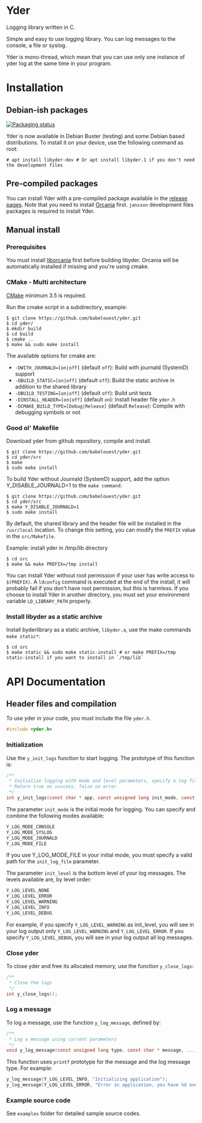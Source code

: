 # Yder

Logging library written in C.

Simple and easy to use logging library. You can log messages to the console, a file or syslog.

Yder is mono-thread, which mean that you can use only one instance of yder log at the same time in your program.

# Installation

## Debian-ish packages

[![Packaging status](https://repology.org/badge/vertical-allrepos/yder.svg)](https://repology.org/metapackage/yder)

Yder is now available in Debian Buster (testing) and some Debian based distributions. To install it on your device, use the following command as root:

```shell
# apt install libyder-dev # Or apt install libyder.1 if you don't need the development files
```

## Pre-compiled packages

You can install Yder with a pre-compiled package available in the [release pages](https://github.com/babelouest/yder/releases/latest/). Note that you need to install [Orcania](https://github.com/babelouest/orcania/releases/latest/) first. `jansson` development files packages is required to install Yder.

## Manual install

### Prerequisites

You must install [liborcania](https://github.com/babelouest/orcania) first before building libyder. Orcania will be automatically installed if missing and you're using cmake.

### CMake - Multi architecture

[CMake](https://cmake.org/download/) minimum 3.5 is required.

Run the cmake script in a subdirectory, example:

```shell
$ git clone https://github.com/babelouest/yder.git
$ cd yder/
$ mkdir build
$ cd build
$ cmake ..
$ make && sudo make install
```

The available options for cmake are:
- `-DWITH_JOURNALD=[on|off]` (default `off`): Build with journald (SystemD) support
- `-DBUILD_STATIC=[on|off]` (default `off`): Build the static archive in addition to the shared library
- `-DBUILD_TESTING=[on|off]` (default `off`): Build unit tests
- `-DINSTALL_HEADER=[on|off]` (default `on`): Install header file `yder.h`
- `-DCMAKE_BUILD_TYPE=[Debug|Release]` (default `Release`): Compile with debugging symbols or not

### Good ol' Makefile

Download yder from github repository, compile and install.

```shell
$ git clone https://github.com/babelouest/yder.git
$ cd yder/src
$ make
$ sudo make install
```

To build Yder without Journald (SystemD) support, add the option Y_DISABLE_JOURNALD=1 to the `make command`:

```shell
$ git clone https://github.com/babelouest/yder.git
$ cd yder/src
$ make Y_DISABLE_JOURNALD=1
$ sudo make install
```

By default, the shared library and the header file will be installed in the `/usr/local` location. To change this setting, you can modify the `PREFIX` value in the `src/Makefile`.

Example: install yder in /tmp/lib directory

```shell
$ cd src
$ make && make PREFIX=/tmp install
```

You can install Yder without root permission if your user has write access to `$(PREFIX)`.
A `ldconfig` command is executed at the end of the install, it will probably fail if you don't have root permission, but this is harmless.
If you choose to install Yder in another directory, you must set your environment variable `LD_LIBRARY_PATH` properly.

### Install libyder as a static archive

Install  byderlibrary as a static archive, `libyder.a`, use the make commands `make static*`:

```shell
$ cd src
$ make static && sudo make static-install # or make PREFIX=/tmp static-install if you want to install in `/tmp/lib`
```

# API Documentation

## Header files and compilation

To use yder in your code, you must include the file `yder.h`.

```c
#include <yder.h>
```

### Initialization

Use the `y_init_logs` function to start logging. The prototype of this function is:

```c
/**
 * Initialize logging with mode and level parameters, specify a log file if needed
 * Return true on success, false on error
 */
int y_init_logs(const char * app, const unsigned long init_mode, const unsigned long init_level, const char * init_log_file, const char * message);
```

The parameter `init_mode` is the initial mode for logging. You can specify and combine the following modes available:

```c
Y_LOG_MODE_CONSOLE
Y_LOG_MODE_SYSLOG
Y_LOG_MODE_JOURNALD
Y_LOG_MODE_FILE
```

If you use Y_LOG_MODE_FILE in your initial mode, you must specify a valid path for the `init_log_file` parameter.

The parameter `init_level` is the bottom level of your log messages. The levels available are, by level order:

```c
Y_LOG_LEVEL_NONE
Y_LOG_LEVEL_ERROR
Y_LOG_LEVEL_WARNING
Y_LOG_LEVEL_INFO
Y_LOG_LEVEL_DEBUG
```

For example, if you specify `Y_LOG_LEVEL_WARNING` as init_level, you will see in your log output only `Y_LOG_LEVEL_WARNING` and `Y_LOG_LEVEL_ERROR`. If you specify `Y_LOG_LEVEL_DEBUG`, you will see in your log output all log messages.

### Close yder

To close yder and free its allocated memory, use the function `y_close_logs`:

```c
/**
 * Close the logs
 */
int y_close_logs();
```

### Log a message

To log a message, use the function `y_log_message`, defined by:

```c
/**
 * Log a message using current parameters
 */
void y_log_message(const unsigned long type, const char * message, ...);
```

This function uses `printf` prototype for the message and the log message type. For example:

```c
y_log_message(Y_LOG_LEVEL_INFO, "Initializing application");
y_log_message(Y_LOG_LEVEL_ERROR, "Error in application, you have %d over %d threads in error mode", threads_error, threads_total);
```

### Example source code

See `examples` folder for detailed sample source codes.
